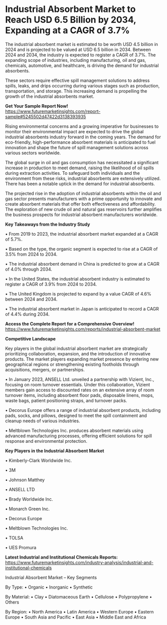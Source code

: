 # Industrial Absorbent Market to Reach USD 6.5 Billion by 2034, Expanding at a CAGR of 3.7%

The industrial absorbent market is estimated to be worth USD 4.5 billion in 2024 and is projected to be valued at USD 6.5 billion in 2034. Between 2024 and 2034, the industry is expected to register a CAGR of 3.7%. The expanding scope of industries, including manufacturing, oil and gas, chemicals, automotive, and healthcare, is driving the demand for industrial absorbents.

These sectors require effective spill management solutions to address spills, leaks, and drips occurring during various stages such as production, transportation, and storage. This increasing demand is propelling the growth of the industrial absorbents market.

**Get Your Sample Report Now!** https://www.futuremarketinsights.com/report-sample#5245502d47422d3138393935

Rising environmental concerns and a growing imperative for businesses to monitor their environmental impact are expected to drive the global industrial absorbents industry forward in the coming years. The demand for eco-friendly, high-performance absorbent materials is anticipated to fuel innovation and shape the future of spill management solutions across various sectors worldwide. 

The global surge in oil and gas consumption has necessitated a significant increase in production to meet demand, raising the likelihood of oil spills during extraction activities. To safeguard both individuals and the environment from these risks, industrial absorbents are extensively utilized. There has been a notable uptick in the demand for industrial absorbents.

The projected rise in the adoption of industrial absorbents within the oil and gas sector presents manufacturers with a prime opportunity to innovate and create absorbent materials that offer both effectiveness and affordability. The exploration of new crude oil and natural gas reservoirs further amplifies the business prospects for industrial absorbent manufacturers worldwide.

**Key Takeaways from the Industry Study**

•	From 2019 to 2023, the industrial absorbent market expanded at a CAGR of 5.7%.

•	Based on the type, the organic segment is expected to rise at a CAGR of 3.5% from 2024 to 2034.

•	The industrial absorbent demand in China is predicted to grow at a CAGR of 4.0% through 2034.

•	In the United States, the industrial absorbent industry is estimated to register a CAGR of 3.9% from 2024 to 2034.

•	The United Kingdom is projected to expand by a value CAGR of 4.6% between 2024 and 2034.

•	The industrial absorbent market in Japan is anticipated to record a CAGR of 4.4% during 2034.

**Access the Complete Report for a Comprehensive Overview!** https://www.futuremarketinsights.com/reports/industrial-absorbent-market

**Competitive Landscape**

Key players in the global industrial absorbent market are strategically prioritizing collaboration, expansion, and the introduction of innovative products. The market players expanding market presence by entering new geographical regions or strengthening existing footholds through acquisitions, mergers, or partnerships.

•	In January 2023, ANSELL Ltd. unveiled a partnership with Vizient, Inc., focusing on room turnover essentials. Under this collaboration, Vizient members gain access to discounted rates on an extensive array of room turnover items, including absorbent floor pads, disposable linens, mops, waste bags, patient positioning straps, and turnover packs.

•	Decorus Europe offers a range of industrial absorbent products, including pads, socks, and pillows, designed to meet the spill containment and cleanup needs of various industries.

•	Meltblown Technologies Inc. produces absorbent materials using advanced manufacturing processes, offering efficient solutions for spill response and environmental protection.

**Key Players in the Industrial Absorbent Market**

•	Kimberly-Clark Worldwide Inc.

•	3M

•	Johnson Matthey

•	ANSELL LTD

•	Brady Worldwide Inc.

•	Monarch Green Inc.

•	Decorus Europe

•	Meltblown Technologies Inc.

•	TOLSA

•	UES Promura

**Latest Industrial and Institutional Chemicals Reports:** https://www.futuremarketinsights.com/industry-analysis/industrial-and-institutional-chemicals

Industrial Absorbent Market – Key Segments

By Type:
•	Organic
•	Inorganic
•	Synthetic

By Material:
•	Clay
•	Diatomaceous Earth
•	Cellulose
•	Polypropylene
•	Others

By Region:
•	North America
•	Latin America
•	Western Europe
•	Eastern Europe
•	South Asia and Pacific
•	East Asia
•	Middle East and Africa

